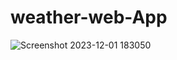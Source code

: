# weather-web-App
![Screenshot 2023-12-01 183050](https://github.com/Aryam2121/weather-web-App/assets/144788392/1ea5d642-bf29-4fc4-840d-37dcbba106d7)
